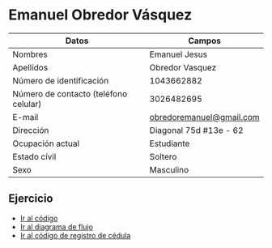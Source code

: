 # Emanuel Obredor Vásquez
  
|Datos|Campos|
|-----|-----|
|Nombres|Emanuel Jesus|  
|Apellidos|Obredor Vasquez|  
|Número de identificación|1043662882|
|Número de contacto (teléfono celular)|3026482695|
|E-mail|obredoremanuel@gmail.com|
|Dirección|Diagonal 75d #13e - 62|
|Ocupación actual|Estudiante|
|Estado cívil|Soltero|
|Sexo|Masculino|  
  
   ## Ejercicio
   - [Ir al código](Codigo.md)  
   - [Ir al diagrama de flujo](Diagrama_de_Flujo.jpg)
   - [Ir al código de registro de cédula](Cedula_register_code.md)
